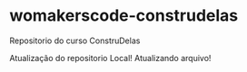 # womakerscode-construdelas
Repositorio do curso ConstruDelas

Atualização do repositorio Local!
Atualizando arquivo!
